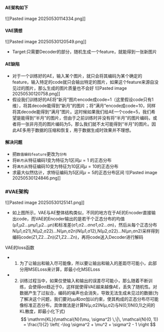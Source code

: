 #### AE架构如下
![[Pasted image 20250530114334.png]]
#### VAE猜想
![[Pasted image 20250530120549.png]]
* Target:只需要Decoder的部分，随机生成一个feature，就能得到一张新图片
#### AE缺陷
* 对于一个训练好的AE，输入某个图片，就只会将其编码为某个确定的feature，输入特定的code就只会输出特定的图片，如果这个feature来源自没见过的图片，那么生成的图片质量也不会好
![[Pasted image 20250530120758.png]]
* 假设我们训练好的AE将“新月”图片encode成code=1（这里假设code只有1维），将其decode能得到“新月”的图片；将“满月”encode成code=10，同样将其decode能得到“满月”图片。这时候如果我们给AE一个code=5，我们希望是能得到“半月”的图片，但由于之前训练时并没有将“半月”的图片编码，或者将一张非月亮的图片编码为5，那么我们就不太可能得到“半月”的图片。因此AE多用于数据的压缩和恢复，用于数据生成时效果并不理想。

#### 解决问题
* 把`数值编码feature`更改为`分布`
* 将`新月`从特征编码1变为特征为1区间$\mu=1$  的正态分布 
* 将`满月`从特征编码10变为特征为10区间$\mu=10$的正态分布
* 求最大似然估计，求特征编码为5区间$\mu=5$的正态分布区间
![[Pasted image 20250530124846.png]]
### #VAE架构
![[Pasted image 20250530125141.png]]
* 如上图所示，VAE与AE整体结构类似，不同的地方在于AE的Encoder直接输出code，而VAE的Encoder输出的是若干个正态分布的均值(μ1,μ2...μnμ1,μ2...μn)和标准差(σ1,σ2...σnσ1,σ2...σn)，然后从每个正态分布N(μ1,σ21),N(μ2,σ22)...N(μn,σ2n)N(μ1,σ12),N(μ2,σ22)...N(μn,σn2)采样得到编码code(Z1,Z2...Zn)(Z1,Z2...Zn)，再将code送入Decoder进行解码

VAE的loss函数
* 1. 为了让输出和输入尽可能像，所以要让输出和输入的差距尽可能小，此部分用MSELoss来计算，即最小化MSELoss
* 2. 训练过程当中，如果仅使输入和输出的误差尽可能小，那么随着不断训练，会使得σσ趋近于0，这样就使得VAE越来越像AE，丢失了随机性。对数据产生了过拟合，编码的噪声也会消失，导致无法生成未见过的数据(为了解决这个问题，我们要对μμ和σσ加以约束，使其构成的正态分布尽可能像标准正态分布，具体做法是计算N(μ,σ2)N(μ,σ2)与N(0,1)N(0,1)之间的KL散度，即最小化下式)
$$ \mathrm{KL}(\mathcal{N}(\mu, \sigma^2) \,\|\, \mathcal{N}(0, 1)) = \frac{1}{2} \left( -\log \sigma^2 + \mu^2 + \sigma^2 - 1 \right $$